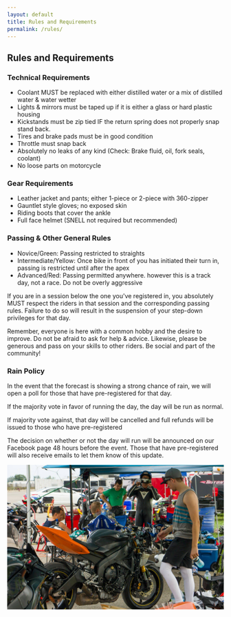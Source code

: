 ```yaml
---
layout: default
title: Rules and Requirements
permalink: /rules/
---
```


## Rules and Requirements

### Technical Requirements

- Coolant MUST be replaced with either distilled water or a mix of distilled water & water wetter
- Lights & mirrors must be taped up if it is either a glass or hard plastic housing
- Kickstands must be zip tied IF the return spring does not properly snap stand back.
- Tires and brake pads must be in good condition
- Throttle must snap back
- Absolutely no leaks of any kind (Check: Brake fluid, oil, fork seals, coolant)
- No loose parts on motorcycle

### Gear Requirements

- Leather jacket and pants; either 1-piece or 2-piece with 360-zipper
- Gauntlet style gloves; no exposed skin
- Riding boots that cover the ankle
- Full face helmet (SNELL not required but recommended)

### Passing & Other General Rules

- Novice/Green: Passing restricted to straights
- Intermediate/Yellow: Once bike in front of you has initiated their turn in, passing is restricted until after the apex
- Advanced/Red: Passing permitted anywhere. however this is a track day, not a race. Do not be overly aggressive

If you are in a session below the one you've registered in, you absolutely MUST respect the riders in that session and the corresponding passing rules. Failure to do so will result in the suspension of your step-down privileges for that day.

Remember, everyone is here with a common hobby and the desire to improve. Do not be afraid to ask for help & advice. Likewise, please be generous and pass on your skills to other riders. Be social and part of the community!


### Rain Policy

In the event that the forecast is showing a strong chance of rain, we will open a poll for those that have pre-registered for that day.

If the majority vote in favor of running the day, the day will be run as normal.

If majority vote against, that day will be cancelled and full refunds will be issued to those who have pre-registered

The decision on whether or not the day will run will be announced on our Facebook page 48 hours before the event. Those that have pre-registered will also receive emails to let them know of this update.

![](/img/Rules.jpg)
